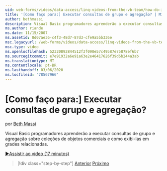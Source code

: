 ```yaml
---
uid: web-forms/videos/data-access/linq-videos-from-the-vb-team/how-do-i-perform-group-and-aggregate-queries
title: '[Como faço para:] Executar consultas de grupo e agregação? | Microsoft Docs'
author: bethmassi
description: Visual Basic programadores aprenderão a executar consultas de grupo e agregação sobre coleções de objetos comerciais e como exibi-las em grades relacionadas.
ms.author: riande
ms.date: 11/15/2007
ms.assetid: 8d07ae36-c4f3-48d7-87d3-cfe9a5bb336e
msc.legacyurl: /web-forms/videos/data-access/linq-videos-from-the-vb-team/how-do-i-perform-group-and-aggregate-queries
msc.type: video
ms.openlocfilehash: 52320892844512f3f090e57c49587e75878ef6b7
ms.sourcegitcommit: e7e91932a6e91a63e2e46417626f39d6b244a3ab
ms.translationtype: MT
ms.contentlocale: pt-BR
ms.lasthandoff: 03/06/2020
ms.locfileid: "78567966"
---
```

# <a name="how-do-i-perform-group-and-aggregate-queries"></a>[Como faço para:] Executar consultas de grupo e agregação?

por [Beth Massi](https://github.com/bethmassi)

Visual Basic programadores aprenderão a executar consultas de grupo e agregação sobre coleções de objetos comerciais e como exibi-las em grades relacionadas.

[&#9654;Assistir ao vídeo (17 minutos)](https://channel9.msdn.com/Blogs/ASP-NET-Site-Videos/how-do-i-perform-group-and-aggregate-queries)

> [!div class="step-by-step"]
> [Anterior](how-do-i-get-started-with-linq.md)
> [Próximo](how-do-i-upgrade-visual-basic-projects-to-enable-linq.md)
